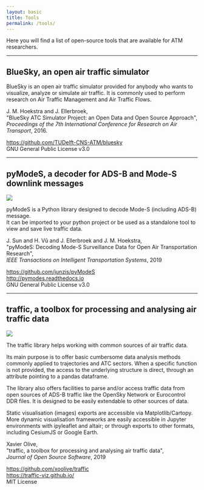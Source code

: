 ```yaml
---
layout: basic
title: Tools
permalink: /tools/
---
```


Here you will find a list of open-source tools that are available for ATM researchers.

<hr>

## BlueSky, an open air traffic simulator

BlueSky is an open air traffic simulator provided for anybody who wants to visualize, analyze or simulate air traffic. It is commonly used to perform research on Air Traffic Management and Air Traffic Flows.

J. M. Hoekstra and J. Ellerbroek,  
"BlueSky ATC Simulator Project: an Open Data and Open Source Approach",  
*Proceedings of the 7th International Conference for Research on Air Transport*, 2016.

<https://github.com/TUDelft-CNS-ATM/bluesky>  
GNU General Public License v3.0  

<hr>

## pyModeS, a decoder for ADS-B and Mode-S downlink messages

<img src="https://img.shields.io/badge/doi-10.1109/TITS.2019.2914770-brightgreen"/>

pyModeS is a Python library designed to decode Mode-S (including ADS-B) message.  
It can be imported to your python project or be used as a standalone tool to view and save live traffic data.

J. Sun and H. Vû and J. Ellerbroek and J. M. Hoekstra,  
"pyModeS: Decoding Mode-S Surveillance Data for Open Air Transportation Research",  
*IEEE Transactions on Intelligent Transportation Systems*, 2019  

<https://github.com/junzis/pyModeS>  
<http://pymodes.readthedocs.io>  
GNU General Public License v3.0


<hr>


## traffic, a toolbox for processing and analysing air traffic data

<img src="https://img.shields.io/badge/doi-10.21105/joss.01518-brightgreen"/>

The traffic library helps working with common sources of air traffic data.

Its main purpose is to offer basic cumbersome data analysis methods commonly applied to trajectories and ATC sectors. When a specific function is not provided, the access to the underlying structure is direct, through an attribute pointing to a pandas dataframe.

The library also offers facilities to parse and/or access traffic data from open sources of ADS-B traffic like the OpenSky Network or Eurocontrol DDR files. It is designed to be easily extendable to other sources of data.

Static visualisation (images) exports are accessible via Matplotlib/Cartopy. More dynamic visualisation frameworks are easily accessible in Jupyter environments with ipyleaflet and altair; or through exports to other formats, including CesiumJS or Google Earth.

Xavier Olive,  
"traffic, a toolbox for processing and analysing air traffic data",  
*Journal of Open Source Software*, 2019  

<https://github.com/xoolive/traffic>  
<https://traffic-viz.github.io/>  
MIT License
